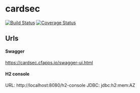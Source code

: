 # cardsec

[![Build Status](https://travis-ci.org/CIT-Team-Bravo/cardsec.svg?branch=master)](https://travis-ci.org/CIT-Team-Bravo/cardsec)
[![Coverage Status](https://coveralls.io/repos/github/CIT-Team-Bravo/cardsec/badge.svg?branch=master)](https://coveralls.io/github/CIT-Team-Bravo/cardsec?branch=master)

## Urls

#### Swagger

https://cardsec.cfapps.io/swagger-ui.html

#### H2 console

URL: http://localhost:8080/h2-console
JDBC: jdbc:h2:mem:AZ